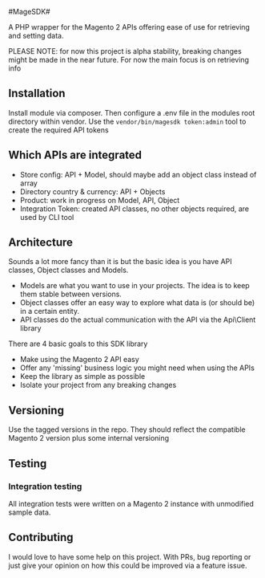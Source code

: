 #MageSDK#

A PHP wrapper for the Magento 2 APIs offering ease of use for retrieving and setting data.

PLEASE NOTE: for now this project is alpha stability, breaking changes might be made in the near future.
For now the main focus is on retrieving info

## Installation
Install module via composer. Then configure a .env file in the modules root directory within vendor.
Use the `vendor/bin/magesdk token:admin` tool to create the required API tokens

## Which APIs are integrated
- Store config: API + Model, should maybe add an object class instead of array
- Directory country & currency: API + Objects
- Product: work in progress on Model, API, Object
- Integration Token: created API classes, no other objects required, are used by CLI tool

## Architecture
Sounds a lot more fancy than it is but the basic idea is you have API classes, Object classes and Models.
- Models are what you want to use in your projects. The idea is to keep them stable between versions.
- Object classes offer an easy way to explore what data is (or should be) in a certain entity.
- API classes do the actual communication with the API via the Api\Client library

There are 4 basic goals to this SDK library
- Make using the Magento 2 API easy
- Offer any 'missing' business logic you might need when using the APIs
- Keep the library as simple as possible
- Isolate your project from any breaking changes

## Versioning
Use the tagged versions in the repo. They should reflect the compatible Magento 2 version plus some internal versioning

## Testing

### Integration testing
All integration tests were written on a Magento 2 instance with unmodified sample data.

## Contributing

I would love to have some help on this project. With PRs, bug reporting or just give your opinion on how this
could be improved via a feature issue.